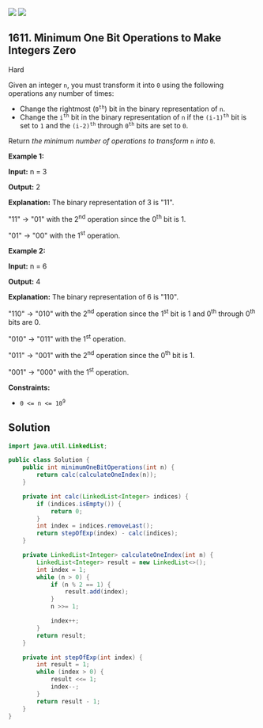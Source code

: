 [![](https://img.shields.io/github/stars/javadev/LeetCode-in-Java?label=Stars&style=flat-square)](https://github.com/javadev/LeetCode-in-Java)
[![](https://img.shields.io/github/forks/javadev/LeetCode-in-Java?label=Fork%20me%20on%20GitHub%20&style=flat-square)](https://github.com/javadev/LeetCode-in-Java/fork)

## 1611\. Minimum One Bit Operations to Make Integers Zero

Hard

Given an integer `n`, you must transform it into `0` using the following operations any number of times:

*   Change the rightmost (<code>0<sup>th</sup></code>) bit in the binary representation of `n`.
*   Change the <code>i<sup>th</sup></code> bit in the binary representation of `n` if the <code>(i-1)<sup>th</sup></code> bit is set to `1` and the <code>(i-2)<sup>th</sup></code> through <code>0<sup>th</sup></code> bits are set to `0`.

Return _the minimum number of operations to transform_ `n` _into_ `0`_._

**Example 1:**

**Input:** n = 3

**Output:** 2

**Explanation:** The binary representation of 3 is "11". 

"11" -> "01" with the 2<sup>nd</sup> operation since the 0<sup>th</sup> bit is 1. 

"01" -> "00" with the 1<sup>st</sup> operation.

**Example 2:**

**Input:** n = 6

**Output:** 4

**Explanation:** The binary representation of 6 is "110". 

"110" -> "010" with the 2<sup>nd</sup> operation since the 1<sup>st</sup> bit is 1 and 0<sup>th</sup> through 0<sup>th</sup> bits are 0. 

"010" -> "011" with the 1<sup>st</sup> operation. 

"011" -> "001" with the 2<sup>nd</sup> operation since the 0<sup>th</sup> bit is 1. 

"001" -> "000" with the 1<sup>st</sup> operation.

**Constraints:**

*   <code>0 <= n <= 10<sup>9</sup></code>

## Solution

```java
import java.util.LinkedList;

public class Solution {
    public int minimumOneBitOperations(int n) {
        return calc(calculateOneIndex(n));
    }

    private int calc(LinkedList<Integer> indices) {
        if (indices.isEmpty()) {
            return 0;
        }
        int index = indices.removeLast();
        return stepOfExp(index) - calc(indices);
    }

    private LinkedList<Integer> calculateOneIndex(int n) {
        LinkedList<Integer> result = new LinkedList<>();
        int index = 1;
        while (n > 0) {
            if (n % 2 == 1) {
                result.add(index);
            }
            n >>= 1;

            index++;
        }
        return result;
    }

    private int stepOfExp(int index) {
        int result = 1;
        while (index > 0) {
            result <<= 1;
            index--;
        }
        return result - 1;
    }
}
```